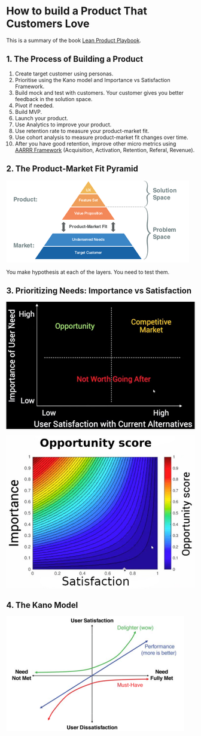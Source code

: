 <!-- numbers -->

# How to build a Product That Customers Love

This is a summary of the book [Lean Product Playbook](https://www.amazon.com/Lean-Product-Playbook-Innovate-Products/dp/1118960874).

## 1. The Process of Building a Product
1. Create target customer using personas.
1. Prioritise using  the Kano model and Importance vs Satisfaction Framework.
1. Build mock and test with customers. Your customer gives you better feedback in the solution space.
1. Pivot if needed.
1. Build MVP.
1. Launch your product.
1. Use Analytics to improve your product.
1. Use retention rate to measure your product-market fit.
1. Use cohort analysis to measure product-market fit changes over time.
1. After you have good retention, improve other micro metrics using [AARRR Framework](https://medium.com/i-want-to-be-a-product-manager-when-i-grow-up/startup-metrics-for-pirates-aarrr-15fe3a38cf2e) (Acquisition, Activation, Retention, Referal, Revenue).

## 2. The Product-Market Fit Pyramid
![product market fit](product-market-fit.png)

You make hypothesis at each of the layers. You need to test them.

## 3. Prioritizing Needs: Importance vs Satisfaction
![prioritize needs](prioritize-needs.jpeg)

![heatmap](heatmap.jpeg)

## 4. The Kano Model
![kano](kano.png)

